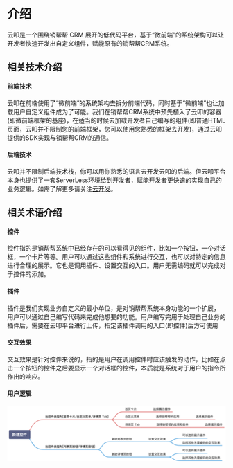# 介绍
云叩是一个围绕销帮帮 CRM 展开的低代码平台，基于“微前端”的系统架构可以让开发者快速开发出自定义组件，赋能原有的销帮帮CRM系统。

## 相关技术介绍
#### 前端技术
云叩在前端使用了“微前端”的系统架构去拆分前端代码，同时基于“微前端”也让加载用户自定义组件成为了可能。我们在销帮帮CRM系统中预先植入了云叩的容器(即微前端框架的基座)，在适当的时候去加载开发者自己编写的组件(即普通HTML页面，云叩并不限制您的前端框架，您可以使用您熟悉的框架去开发)，通过云叩提供的SDK实现与销帮帮CRM的通信。

#### 后端技术
云叩并不限制后端技术栈，你可以用你熟悉的语言去开发云叩的后端。但云叩平台本身也提供了一套ServerLess环境给到开发者，赋能开发者更快速的实现自己的业务逻辑。如需了解更多请关注[云开发](/cloud-dev/)。

## 相关术语介绍
#### 控件
控件指的是销帮帮系统中已经存在的可以看得见的组件，比如一个按钮，一个对话框，一个卡片等等。用户可以通过这些组件和系统进行交互，也可以对特定的信息进行合理的展示。它也是调用插件、设置交互的入口。用户无需编码就可以完成对于控件的添加。

#### 插件
插件是我们实现业务自定义的最小单位，是对销帮帮系统本身功能的一个扩展， 用户可以通过自己编写代码来完成他想要的功能。用户编写完用于处理自己业务的插件后，需要在云叩平台进行上传，指定该插件调用的入口(即控件)后方可使用

#### 交互效果
交互效果是针对控件来说的，指的是用户在调用控件时应该触发的动作，比如在点击一个按钮的控件之后要显示一个对话框的控件，本质就是系统对于用户的指令所作出的响应。

#### 用户逻辑
![用户逻辑](/images/yuque_diagram.png)